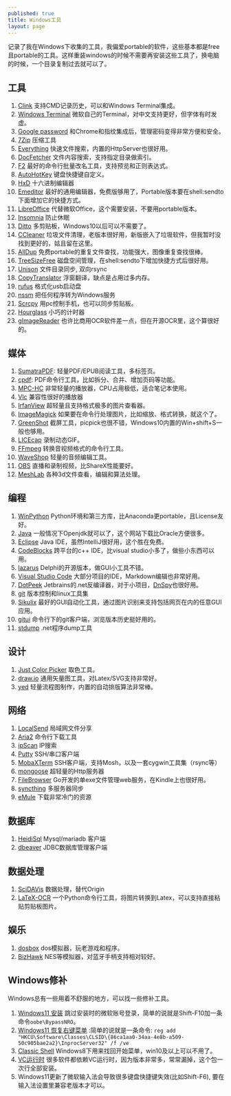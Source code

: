 ```yaml
---
published: true
title: Windows工具
layout: page
---
```


记录了我在Windows下收集的工具，我偏爱portable的软件，这些基本都是free且portable的工具。这样重装windows的时候不需要再安装这些工具了，换电脑的时候，一个目录复制过去就可以了。


## 工具
1. [Clink](https://github.com/chrisant996/clink) 支持CMD记录历史，可以和Windows Terminal集成。
1. [Windows Terminal](https://github.com/microsoft/terminal) 微软自己的Terminal，对中文支持更好，但字体有时发虚。
1. [Google password](https://passwords.google.com/) 和Chrome和指纹集成后，管理密码变得非常方便和安全。
1. [7Zip](http://www.7-zip.org/) 压缩工具
1. [Everything](https://www.voidtools.com/) 快速文件搜索，内置的HttpServer也很好用。
1. [DocFetcher](https://http://docfetcher.sourceforge.net/) 文件内容搜索，支持指定目录做索引。
1. [F2](https://github.com/ayoisaiah/f2) 最好的命令行批量改名工具，支持预览和正则表达式。
1. [AutoHotKey](https://autohotkey.com/) 键盘快捷键自定义。 
3. [HxD](https://mh-nexus.de/en/hxd/) 十六进制编辑器
4. [Emeditor](https://www.emeditor.com/download/) 最好的通用编辑器，免费版够用了，Portable版本要在shell:sendto下面增加它的快捷方式。
5. [LibreOffice](https://www.libreoffice.org/) 代替微软Office，这个需要安装，不要用portable版本。
6. [Insomnia](http://dlaa.me/blog/post/10104830) 防止休眠
7. [Ditto](http://ditto-cp.sourceforge.net/) 多剪贴板，Windows10以后可以不需要了。
8. [CCleaner](https://www.piriform.com/ccleaner) 垃圾文件清理，老版本很好用，新版嵌入了垃圾软件，但我暂时没找到更好的，姑且留在这里。
9. [AllDup](http://www.alldup.de) 免费portable的重复文件查找，功能强大，图像重复查找很棒。
10. [TreeSizeFree](https://www.jam-software.com/treesize_free/) 磁盘空间管理，在shell:sendto下增加快捷方式后很好用。 
11. [Unison](http://unison-binaries.inria.fr/) 文件目录同步, 双向rsync
12. [CopyTranslator](https://github.com/CopyTranslator/CopyTranslator) 浮窗翻译，缺点是占用过多内存。
13. [rufus](https://rufus.akeo.ie/) 格式化usb启动盘
14. [nssm](https://nssm.cc/) 把任何程序转为Windows服务
15. [Scrcpy](https://github.com/Genymobile/scrcpy) 用pc控制手机，也可以同步剪贴板。
16. [Hourglass](https://chris.dziemborowicz.com/apps/hourglass/#downloads) 小巧的计时器
17. [gImageReader](https://github.com/manisandro/gImageReader) 也许比商用OCR软件差一点，但在开源OCR里，这个算很好的。


## 媒体
1. [SumatraPDF](https://www.sumatrapdfreader.org/free-pdf-reader.html): 轻量PDF/EPUB阅读工具，多标签页。
1. [cpdf](https://github.com/coherentgraphics/cpdf-binaries): PDF命令行工具，比如拆分、合并、增加页码等功能。
1. [MPC-HC](https://mpc-hc.org/) 非常轻量的播放器，CPU占用极低，适合笔记本使用。
1. [Vlc](http://www.videolan.org/vlc/) 兼容性很好的播放器
1. [IrfanView](http://www.irfanview.com/) 超轻量且支持格式极多的图片查看器。
1. [ImageMagick](https://imagemagick.org/index.php) 如果要在命令行处理图片，比如缩放、格式转换，就这个了。
1. [GreenShot](http://getgreenshot.org/) 截屏工具，picpick也很不错，Windows10内置的Win+shift+S一般也够用。
1. [LICEcap](https://www.cockos.com/licecap/) 录制动态GIF。
1. [FFmpeg](https://ffmpeg.org/) 转换音视频格式的命令行工具。
1. [WaveShop](http://waveshop.sourceforge.net/) 轻量的音频编辑工具。
1. [OBS](https://obsproject.com/) 直播和录制视频，比ShareX性能要好。
1. [MeshLab](https://www.meshlab.net/) 各种3d文件查看，编辑和算法处理。

## 编程
1. [WinPython](https://winpython.github.io/) Python环境和第三方库，比Anaconda更portable，且License友好。
1. [Java](https://adoptium.net/) 一般情况下Openjdk就可以了，这个网站下载比Oracle方便很多。
1. [Eclipse](https://www.eclipse.org/) Java IDE，虽然IntelliJ很好用，这个胜在免费。
1. [CodeBlocks](http://www.codeblocks.org/) 跨平台的c++ IDE，比visual studio小多了，做些小东西可以用。
1. [lazarus](https://www.lazarus-ide.org/) Delphi的开源版本，做GUI小工具不错。
1. [Visual Studio Code](https://code.visualstudio.com/) 大部分项目的IDE，Markdown编辑也非常好用。
1. [DotPeek](https://www.jetbrains.com/decompiler/) Jetbrains的.net反编译器，对于小项目，[DnSpy](https://github.com/dnSpy/dnSpy)也很好用。
1. [git](https://git-scm.com/) 版本控制和linux工具集
1. [Sikulix](https://sikulix.github.io/) 最好的GUI自动化工具，通过图片识别来支持包括网页在内的任意GUI应用。
1. [gitui](https://github.com/extrawurst/gitui) 命令行下的git客户端，浏览版本历史挺好用的。
2. [stdump](https://github.com/odinserj/stdump) .net程序dump工具

## 设计
1. [Just Color Picker](http://annystudio.com/software/colorpicker/) 取色工具。
2. [draw.io](https://www.drawio.com/) 通用矢量图工具，对Latex/SVG支持非常好。
3. [yed](https://www.yworks.com/products/yed) 轻量流程图制作，内置的自动排版算法非常棒。
   

## 网络
1. [LocalSend](https://localsend.org) 局域网文件分享
1. [Aria2](https://github.com/aria2/aria2) 命令行下载工具
1. [ipScan](http://angryip.org/)  IP搜索
1. [Putty](http://www.putty.org/)  SSH/串口客户端
1. [MobaXTerm](http://mobaxterm.mobatek.net/)  SSH客户端，支持Mosh，以及一套cygwin工具集（rsync等）
1. [mongoose](https://www.cesanta.com/products/binary) 超轻量的Http服务器
2. [FileBrowser](https://filebrowser.org/) Go开发的单exe文件管理web服务，在Kindle上也很好用。
3. [syncthing](https://syncthing.net/) 多服务器同步
4. [eMule](https://www.emule-project.net) 下载非常冷门的资源 

## 数据库
1. [HeidiSql](https://www.heidisql.com/) Mysql/mariadb 客户端
1. [dbeaver](https://dbeaver.jkiss.org/) JDBC数据库管理客户端 

## 数据处理
1. [SciDAVis](http://scidavis.sourceforge.net/) 数据处理，替代Origin
2. [LaTeX-OCR](github.com/lukas-blecher/LaTeX-OCR) 一个Python命令行工具，将图片转换到Latex，可以支持直接粘贴剪贴板图片。

## 娱乐
1. [dosbox](https://sourceforge.net/projects/dosbox/) dos模拟器，玩老游戏和程序。
2. [BizHawk](https://github.com/TASEmulators/BizHawk) NES等模拟器，对蓝牙手柄支持相对较好。

## Windows修补
Windows总有一些用着不舒服的地方，可以找一些修补工具。
1. [Windows11 安装](https://4sysops.com/archives/install-windows-10-11-22h2-without-microsoft-account/) 跳过安装时的微软账号登录，简单的说就是Shift-F10加一条命令`oobe\BypassNRO`。 
1. [Windows11 恢复右键菜单](https://pureinfotech.com/bring-back-classic-context-menu-windows-11/) :简单的说就是一条命令: `reg add "HKCU\Software\Classes\CLSID\{86ca1aa0-34aa-4e8b-a509-50c905bae2a2}\InprocServer32" /f /ve` 
1. [Classic Shell](http://www.classicshell.net/) Windows8下用来找回开始菜单，win10及以上可以不用了。
1. [VC运行时](https://github.com/abbodi1406/vcredist) 很多软件都依赖VC运行时，因为版本非常多，常常漏掉，这个包一次行全部安装。
1. Windows11更新了微软输入法会导致很多键盘快捷键失效(比如Shift-F6), 要在输入法设置里兼容老版本才可以。
